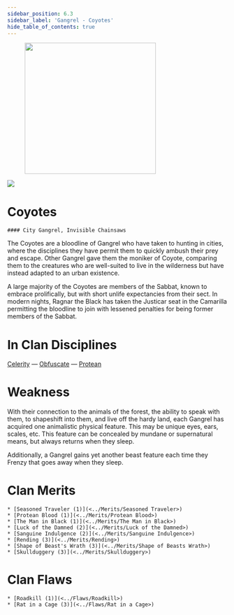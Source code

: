 ```yaml
---
sidebar_position: 6.3
sidebar_label: 'Gangrel - Coyotes'
hide_table_of_contents: true
---
```

<figure className="float-right-img">
  <img src="/img/vagrant.png" width='300px' />
  <figcaption style={{ fontSize: '0.85em', color: '#666', textAlign: 'center' }}>

  </figcaption>
</figure>

<img src="/img/clanlogos/coyote.png" className="icon-img" />

# Coyotes
    #### City Gangrel, Invisible Chainsaws

The Coyotes are a bloodline of Gangrel who have taken to hunting in cities, where the disciplines they have permit them to quickly ambush their prey and escape. Other Gangrel gave them the moniker of Coyote, comparing them to the creatures who are well-suited to live in the wilderness but have instead adapted to an urban existence.

A large majority of the Coyotes are members of the Sabbat, known to embrace prolifically, but with short unlife expectancies from their sect. In modern nights, Ragnar the Black has taken the Justicar seat in the Camarilla permitting the bloodline to join with lessened penalties for being former members of the Sabbat.

# In Clan Disciplines

[Celerity](../Disciplines/Celerity) — [Obfuscate](<../Disciplines/Obfuscate>) — [Protean](<../Disciplines/Protean>)

# Weakness

With their connection to the animals of the forest, the ability to speak with them, to shapeshift into them, and live off the hardy land, each Gangrel has acquired one animalistic physical feature. This may be unique eyes, ears, scales, etc. This feature can be concealed by mundane or supernatural means, but always returns when they sleep.

Additionally, a Gangrel gains yet another beast feature each time they Frenzy that goes away when they sleep.

# Clan Merits

    * [Seasoned Traveler (1)](<../Merits/Seasoned Traveler>)
    * [Protean Blood (1)](<../Merits/Protean Blood>)
    * [The Man in Black (1)](<../Merits/The Man in Black>)
    * [Luck of the Damned (2)](<../Merits/Luck of the Damned>)
    * [Sanguine Indulgence (2)](<../Merits/Sanguine Indulgence>)
    * [Rending (3)](<../Merits/Rending>)
    * [Shape of Beast's Wrath (3)](<../Merits/Shape of Beasts Wrath>)
    * [Skullduggery (3)](<../Merits/Skullduggery>)

# Clan Flaws

    * [Roadkill (1)](<../Flaws/Roadkill>)
    * [Rat in a Cage (3)](<../Flaws/Rat in a Cage>)
